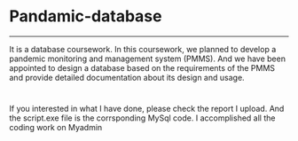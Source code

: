 # Pandamic-database
----
It is a database coursework. In this coursework, we planned to develop a pandemic monitoring and
management system (PMMS). And we have been appointed to design a database based on the
requirements of the PMMS and provide detailed documentation about its design and usage.
#
If you interested in what I have done, please check the report I upload. And the script.exe file is the corrsponding MySql code.
I accomplished all the coding work on Myadmin
